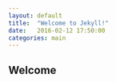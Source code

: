 ```yaml
---
layout: default
title:  "Welcome to Jekyll!"
date:   2016-02-12 17:50:00
categories: main
---
```


## Welcome

